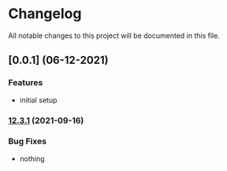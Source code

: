 # Changelog

All notable changes to this project will be documented in this file. 

## [0.0.1] (06-12-2021)

### Features

- initial setup

### [12.3.1](https://github.com/tomastrajan/angular-ngrx-material-starter/compare/v12.3.0...v12.3.1) (2021-09-16)

### Bug Fixes

- nothing 
